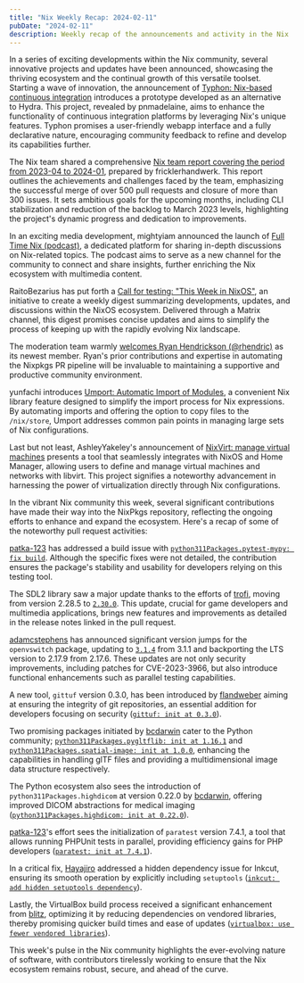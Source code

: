 ```yaml
---
title: "Nix Weekly Recap: 2024-02-11"
pubDate: "2024-02-11"
description: Weekly recap of the announcements and activity in the Nix community and on the NixPkgs package repository.
---
```


In a series of exciting developments within the Nix community, several innovative projects and updates have been announced, showcasing the thriving ecosystem and the continual growth of this versatile toolset. Starting a wave of innovation, the announcement of [Typhon: Nix-based continuous integration](https://discourse.nixos.org/t/typhon-nix-based-continuous-integration/39281) introduces a prototype developed as an alternative to Hydra. This project, revealed by pnmadelaine, aims to enhance the functionality of continuous integration platforms by leveraging Nix's unique features. Typhon promises a user-friendly webapp interface and a fully declarative nature, encouraging community feedback to refine and develop its capabilities further.

The Nix team shared a comprehensive [Nix team report covering the period from 2023-04 to 2024-01](https://discourse.nixos.org/t/nix-team-report-2023-04-2024-01/39525), prepared by fricklerhandwerk. This report outlines the achievements and challenges faced by the team, emphasizing the successful merge of over 500 pull requests and closure of more than 300 issues. It sets ambitious goals for the upcoming months, including CLI stabilization and reduction of the backlog to March 2023 levels, highlighting the project's dynamic progress and dedication to improvements.

In an exciting media development, mightyiam announced the launch of [Full Time Nix (podcast)](https://discourse.nixos.org/t/full-time-nix-podcast/39442), a dedicated platform for sharing in-depth discussions on Nix-related topics. The podcast aims to serve as a new channel for the community to connect and share insights, further enriching the Nix ecosystem with multimedia content.

RaitoBezarius has put forth a [Call for testing: "This Week in NixOS"](https://discourse.nixos.org/t/call-for-testing-this-week-in-nixos/39465), an initiative to create a weekly digest summarizing developments, updates, and discussions within the NixOS ecosystem. Delivered through a Matrix channel, this digest promises concise updates and aims to simplify the process of keeping up with the rapidly evolving Nix landscape.

The moderation team warmly [welcomes Ryan Hendrickson (@rhendric)](https://discourse.nixos.org/t/welcome-ryan-hendrickson-to-the-moderation-team/39460) as its newest member. Ryan's prior contributions and expertise in automating the Nixpkgs PR pipeline will be invaluable to maintaining a supportive and productive community environment.

yunfachi introduces [Umport: Automatic Import of Modules](https://discourse.nixos.org/t/umport-automatic-import-of-modules/39455), a convenient Nix library feature designed to simplify the import process for Nix expressions. By automating imports and offering the option to copy files to the `/nix/store`, Umport addresses common pain points in managing large sets of Nix configurations.

Last but not least, AshleyYakeley's announcement of [NixVirt: manage virtual machines](https://discourse.nixos.org/t/nixvirt-manage-virtual-machines/39305) presents a tool that seamlessly integrates with NixOS and Home Manager, allowing users to define and manage virtual machines and networks with libvirt. This project signifies a noteworthy advancement in harnessing the power of virtualization directly through Nix configurations.

In the vibrant Nix community this week, several significant contributions have made their way into the NixPkgs repository, reflecting the ongoing efforts to enhance and expand the ecosystem. Here's a recap of some of the noteworthy pull request activities:

[patka-123](https://github.com/patka-123) has addressed a build issue with [`python311Packages.pytest-mypy: fix build`](https://github.com/NixOS/nixpkgs/pull/287900). Although the specific fixes were not detailed, the contribution ensures the package's stability and usability for developers relying on this testing tool.

The SDL2 library saw a major update thanks to the efforts of [trofi](https://github.com/trofi), moving from version 2.28.5 to [`2.30.0`](https://github.com/NixOS/nixpkgs/pull/286052). This update, crucial for game developers and multimedia applications, brings new features and improvements as detailed in the release notes linked in the pull request.

[adamcstephens](https://github.com/adamcstephens) has announced significant version jumps for the `openvswitch` package, updating to [`3.1.4`](https://github.com/NixOS/nixpkgs/pull/287368) from 3.1.1 and backporting the LTS version to 2.17.9 from 2.17.6. These updates are not only security improvements, including patches for CVE-2023-3966, but also introduce functional enhancements such as parallel testing capabilities.

A new tool, `gittuf` version 0.3.0, has been introduced by [flandweber](https://github.com/flandweber) aiming at ensuring the integrity of git repositories, an essential addition for developers focusing on security ([`gittuf: init at 0.3.0`](https://github.com/NixOS/nixpkgs/pull/285801)).

Two promising packages initiated by [bcdarwin](https://github.com/bcdarwin) cater to the Python community; [`python311Packages.pygltflib: init at 1.16.1`](https://github.com/NixOS/nixpkgs/pull/285900) and [`python311Packages.spatial-image: init at 1.0.0`](https://github.com/NixOS/nixpkgs/pull/286128), enhancing the capabilities in handling glTF files and providing a multidimensional image data structure respectively.

The Python ecosystem also sees the introduction of `python311Packages.highdicom` at version 0.22.0 by [bcdarwin](https://github.com/bcdarwin), offering improved DICOM abstractions for medical imaging ([`python311Packages.highdicom: init at 0.22.0`](https://github.com/NixOS/nixpkgs/pull/277954)).

[patka-123](https://github.com/patka-123)'s effort sees the initialization of `paratest` version 7.4.1, a tool that allows running PHPUnit tests in parallel, providing efficiency gains for PHP developers ([`paratest: init at 7.4.1`](https://github.com/NixOS/nixpkgs/pull/287791)).

In a critical fix, [Hayajiro](https://github.com/Hayajiro) addressed a hidden dependency issue for Inkcut, ensuring its smooth operation by explicitly including `setuptools` ([`inkcut: add hidden setuptools dependency`](https://github.com/NixOS/nixpkgs/pull/287547)).

Lastly, the VirtualBox build process received a significant enhancement from [blitz](https://github.com/blitz), optimizing it by reducing dependencies on vendored libraries, thereby promising quicker build times and ease of updates ([`virtualbox: use fewer vendored libraries`](https://github.com/NixOS/nixpkgs/pull/287295)).

This week's pulse in the Nix community highlights the ever-evolving nature of software, with contributors tirelessly working to ensure that the Nix ecosystem remains robust, secure, and ahead of the curve.